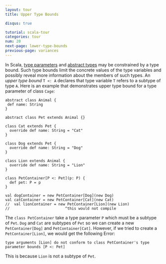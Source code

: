 ```yaml
---
layout: tour
title: Upper Type Bounds

disqus: true

tutorial: scala-tour
categories: tour
num: 20
next-page: lower-type-bounds
previous-page: variances
---
```


In Scala, [type parameters](generic-classes.html) and [abstract types](abstract-types.html) may be constrained by a type bound. Such type bounds limit the concrete values of the type variables and possibly reveal more information about the members of such types. An _upper type bound_ `T <: A` declares that type variable `T` refers to a subtype of type `A`.
Here is an example that demonstrates upper type bound for a type parameter of class `Cage`:

```tut
abstract class Animal {
 def name: String
}

abstract class Pet extends Animal {}

class Cat extends Pet {
  override def name: String = "Cat"
}

class Dog extends Pet {
  override def name: String = "Dog"
}

class Lion extends Animal {
  override def name: String = "Lion"
}

class PetContainer[P <: Pet](p: P) {
  def pet: P = p
}

val dogContainer = new PetContainer[Dog](new Dog)
val catContainer = new PetContainer[Cat](new Cat)
//  val lionContainer = new PetContainer[Lion](new Lion)
//                         ^this would not compile
```
The `class PetContainer` take a type parameter `P` which must be a subtype of `Pet`. `Dog` and `Cat` are subtypes of `Pet` so we can create a new `PetContainer[Dog]` and `PetContainer[Cat]`. However, if we tried to create a `PetContainer[Lion]`, we would get the following Error:

`type arguments [Lion] do not conform to class PetContainer's type parameter bounds [P <: Pet]`

This is because `Lion` is not a subtype of `Pet`.
